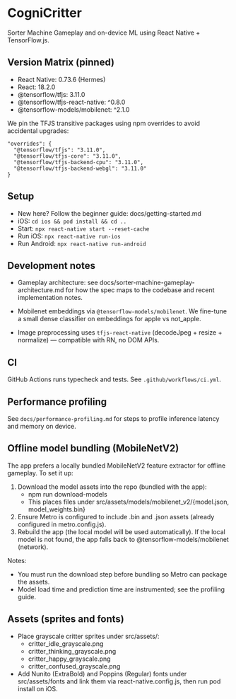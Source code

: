 # CogniCritter

Sorter Machine Gameplay and on-device ML using React Native + TensorFlow.js.

## Version Matrix (pinned)

- React Native: 0.73.6 (Hermes)
- React: 18.2.0
- @tensorflow/tfjs: 3.11.0
- @tensorflow/tfjs-react-native: ^0.8.0
- @tensorflow-models/mobilenet: ^2.1.0

We pin the TFJS transitive packages using npm overrides to avoid accidental upgrades:

```
"overrides": {
  "@tensorflow/tfjs": "3.11.0",
  "@tensorflow/tfjs-core": "3.11.0",
  "@tensorflow/tfjs-backend-cpu": "3.11.0",
  "@tensorflow/tfjs-backend-webgl": "3.11.0"
}
```

## Setup

- New here? Follow the beginner guide: docs/getting-started.md
- iOS: `cd ios && pod install && cd ..`
- Start: `npx react-native start --reset-cache`
- Run iOS: `npx react-native run-ios`
- Run Android: `npx react-native run-android`

## Development notes

- Gameplay architecture: see docs/sorter-machine-gameplay-architecture.md for how the spec maps to the codebase and recent implementation notes.

- Mobilenet embeddings via `@tensorflow-models/mobilenet`. We fine-tune a small dense classifier on embeddings for apple vs not_apple.
- Image preprocessing uses `tfjs-react-native` (decodeJpeg + resize + normalize) — compatible with RN, no DOM APIs.

## CI

GitHub Actions runs typecheck and tests. See `.github/workflows/ci.yml`.

## Performance profiling

See `docs/performance-profiling.md` for steps to profile inference latency and memory on device.

## Offline model bundling (MobileNetV2)

The app prefers a locally bundled MobileNetV2 feature extractor for offline gameplay. To set it up:

1. Download the model assets into the repo (bundled with the app):
   - npm run download-models
   - This places files under src/assets/models/mobilenet_v2/{model.json, model_weights.bin}
2. Ensure Metro is configured to include .bin and .json assets (already configured in metro.config.js).
3. Rebuild the app (the local model will be used automatically). If the local model is not found, the app falls back to @tensorflow-models/mobilenet (network).

Notes:
- You must run the download step before bundling so Metro can package the assets.
- Model load time and prediction time are instrumented; see the profiling guide.

## Assets (sprites and fonts)

- Place grayscale critter sprites under src/assets/:
  - critter_idle_grayscale.png
  - critter_thinking_grayscale.png
  - critter_happy_grayscale.png
  - critter_confused_grayscale.png
- Add Nunito (ExtraBold) and Poppins (Regular) fonts under src/assets/fonts and link them via react-native.config.js, then run pod install on iOS.

